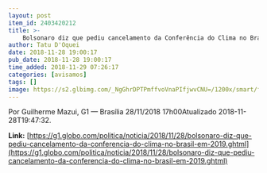 ```yaml
---
layout: post
item_id: 2403420212
title: >-
    Bolsonaro diz que pediu cancelamento da Conferência do Clima no Brasil em 2019
author: Tatu D'Oquei
date: 2018-11-28 19:00:17
pub_date: 2018-11-28 19:00:17
time_added: 2018-11-29 07:26:17
categories: [avisamos]
tags: []
image: https://s2.glbimg.com/_NgGhrDPTPmffvoVnaPIfjwvCNU=/1200x/smart/filters:cover():strip_icc()/s01.video.glbimg.com/x720/7194232.jpg
---
```


Por Guilherme Mazui, G1 — Brasília 28/11/2018 17h00Atualizado 2018-11-28T19:47:32.

**Link:** [https://g1.globo.com/politica/noticia/2018/11/28/bolsonaro-diz-que-pediu-cancelamento-da-conferencia-do-clima-no-brasil-em-2019.ghtml](https://g1.globo.com/politica/noticia/2018/11/28/bolsonaro-diz-que-pediu-cancelamento-da-conferencia-do-clima-no-brasil-em-2019.ghtml)

